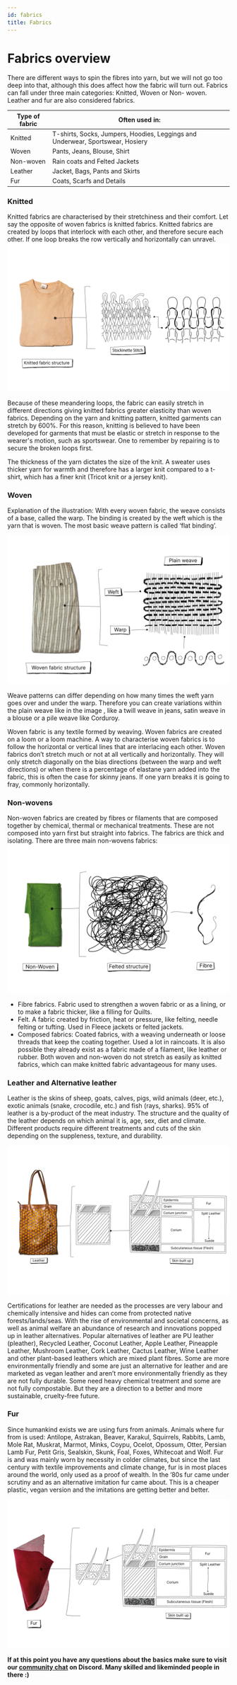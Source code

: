 ```yaml
---
id: fabrics
title: Fabrics
---
```



#  Fabrics overview
There are different ways to spin the fibres into yarn, but we will not go too deep into that, although this does affect how the fabric will turn out. Fabrics can fall under three main categories: Knitted, Woven or Non- woven. Leather and fur are also considered fabrics.

|Type of fabric| Often used in:|
|----|----|
|Knitted| T-shirts, Socks, Jumpers, Hoodies, Leggings and Underwear, Sportswear, Hosiery|
|Woven| Pants, Jeans, Blouse, Shirt|
|Non-woven| Rain coats and Felted Jackets|
|Leather | Jacket,  Bags, Pants and Skirts|
|Fur| Coats, Scarfs and Details|



### Knitted
Knitted fabrics are characterised by their stretchiness and their comfort. Let say the opposite of woven fabrics is knitted fabrics. Knitted fabrics are created by loops that interlock with each other, and therefore secure each other. If one loop breaks the row vertically and horizontally can unravel.
<img src="../assets/basics/fabrics_01.png" />

Because of these meandering loops, the fabric can easily stretch in different directions giving knitted fabrics greater elasticity than woven fabrics. Depending on the yarn and knitting pattern, knitted garments can stretch by 600%. For this reason, knitting is believed to have been developed for garments that must be elastic or stretch in response to the wearer's motion, such as sportswear. One to remember by repairing is to secure the broken loops first.

The thickness of the yarn dictates the size of the knit. A sweater uses thicker yarn for warmth and therefore has a larger knit compared to a t-shirt, which has a finer knit (Tricot knit or a jersey knit).



### Woven
Explanation of the illustration: With every woven fabric, the weave consists of a base, called the warp. The binding is created by the weft which is the yarn that is woven. The most basic weave pattern is called ‘flat binding’.

<img src="../assets/basics/fabrics_02.png" />

Weave patterns can differ depending on how many times the weft yarn goes over and under the warp. Therefore you can create variations within the plain weave like in the image
, like a twill weave in jeans, satin weave in a blouse or a pile weave like Corduroy.

Woven fabric is any textile formed by weaving. Woven fabrics are created on a loom or a loom machine. A way to characterise woven fabrics is to follow the horizontal or vertical lines that are interlacing each other. Woven fabrics don’t stretch much or not at all vertically and horizontally. They will only stretch diagonally on the bias directions (between the warp and weft directions) or when there is a percentage of elastane yarn added into the fabric, this is often the case for skinny jeans. If one yarn breaks it is going to fray, commonly horizontally.



### Non-wovens 
Non-woven fabrics are created by fibres or filaments that are composed together by chemical, thermal or mechanical treatments. These are not composed into yarn first but straight into fabrics. The fabrics are thick and isolating. There are three main non-wovens fabrics:
<img src="../assets/basics/fabrics_03.png" />

- Fibre fabrics. Fabric used to strengthen a woven fabric or as a lining, or to make a fabric thicker, like a filling for Quilts.
- Felt. A fabric created by friction, heat or pressure, like felting, needle felting or tufting. Used in Fleece jackets or felted jackets.
- Composed fabrics: Coated fabrics, with a weaving underneath or loose threads that keep the coating together. Used a lot in raincoats. It is also possible they already exist as a fabric made of a filament, like leather or rubber. Both woven and non-woven do not stretch as easily as knitted fabrics, which can make knitted fabric advantageous for many uses.




### Leather and Alternative leather
Leather is the skins of sheep, goats, calves, pigs, wild animals (deer, etc.), exotic animals (snake, crocodile, etc.) and fish (rays, sharks). 95% of leather is a by-product of the meat industry. The structure and the quality of the leather depends on which animal it is, age, sex, diet and climate. Different products require different treatments and cuts of the skin depending on the suppleness, texture, and durability.

<img src="../assets/basics/fabrics_04.png" />

Certifications for leather are needed as the processes are very labour and chemically intensive and hides can come from protected native forests/lands/seas. With the rise of environmental and societal concerns, as well as animal welfare an abundance of research and innovations popped up in leather alternatives. Popular alternatives of leather are PU leather (pleather), Recycled Leather, Coconut Leather, Apple Leather, Pineapple Leather, Mushroom Leather, Cork Leather, Cactus Leather, Wine Leather and other plant-based leathers which are mixed plant fibres. Some are more environmentally friendly and some are just an alternative for leather and are marketed as vegan leather and aren’t more environmentally friendly as they are not fully durable. Some need heavy chemical treatment and some are not fully compostable. But they are a direction to a better and more sustainable, cruelty-free future.


### Fur
Since humankind exists we are using furs from animals. Animals where fur from is used: Antilope, Astrakan, Beaver, Karakul, Squirrels, Rabbits, Lamb, Mole Rat, Muskrat, Marmot, Minks, Coypu, Ocelot, Opossum, Otter, Persian Lamb Fur, Petit Gris, Sealskin, Skunk, Foal, Foxes, Whitecoat and Wolf. Fur is and was mainly worn by necessity in colder climates, but since the last century with textile improvements and climate change, fur is in most places around the world, only used as a proof of wealth. In the ’80s fur came under scrutiny and as an alternative imitation fur came about. This is a cheaper plastic, vegan version and the imitations are getting better and better.

<img src="../assets/basics/fabrics_05.png" />

**If at this point you have any questions about the basics make sure to visit our [community chat](https://discord.com/invite/SSBrzeR) on Discord. Many skilled and likeminded people in there :)**
